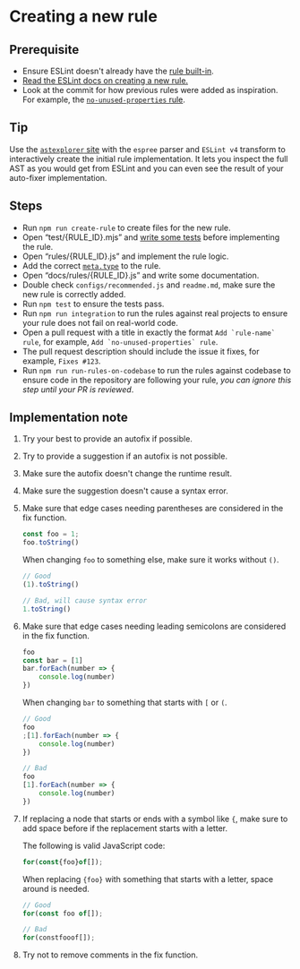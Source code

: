 # Creating a new rule

## Prerequisite

- Ensure ESLint doesn't already have the [rule built-in](https://eslint.org/docs/rules/).
- [Read the ESLint docs on creating a new rule.](https://eslint.org/docs/developer-guide/working-with-rules)
- Look at the commit for how previous rules were added as inspiration. For example, the [`no-unused-properties` rule](https://github.com/sindresorhus/eslint-plugin-unicorn/commit/0179443f24326fb01342a0bf799f7ac66e0e2c23).

## Tip

Use the [`astexplorer` site](https://astexplorer.net) with the `espree` parser and `ESLint v4` transform to interactively create the initial rule implementation. It lets you inspect the full AST as you would get from ESLint and you can even see the result of your auto-fixer implementation.

## Steps

- Run `npm run create-rule` to create files for the new rule.
- Open “test/{RULE_ID}.mjs” and [write some tests](./write-tests.md) before implementing the rule.
- Open “rules/{RULE_ID}.js” and implement the rule logic.
- Add the correct [`meta.type`](https://eslint.org/docs/developer-guide/working-with-rules#rule-basics) to the rule.
- Open “docs/rules/{RULE_ID}.js” and write some documentation.
- Double check `configs/recommended.js` and `readme.md`, make sure the new rule is correctly added.
- Run `npm test` to ensure the tests pass.
- Run `npm run integration` to run the rules against real projects to ensure your rule does not fail on real-world code.
- Open a pull request with a title in exactly the format `` Add `rule-name` rule ``, for example, `` Add `no-unused-properties` rule ``.
- The pull request description should include the issue it fixes, for example, `Fixes #123`.
- Run `npm run run-rules-on-codebase` to run the rules against codebase to ensure code in the repository are following your rule, _you can ignore this step until your PR is reviewed_.

## Implementation note

1. Try your best to provide an autofix if possible.
1. Try to provide a suggestion if an autofix is not possible.
1. Make sure the autofix doesn't change the runtime result.
1. Make sure the suggestion doesn't cause a syntax error.
1. Make sure that edge cases needing parentheses are considered in the fix function.

	```js
	const foo = 1;
	foo.toString()
	```

	When changing `foo` to something else, make sure it works without `()`.

	```js
	// Good
	(1).toString()

	// Bad, will cause syntax error
	1.toString()
	```

1. Make sure that edge cases needing leading semicolons are considered in the fix function.

	```js
	foo
	const bar = [1]
	bar.forEach(number => {
		console.log(number)
	})
	```

	When changing `bar` to something that starts with `[` or `(`.

	```js
	// Good
	foo
	;[1].forEach(number => {
		console.log(number)
	})

	// Bad
	foo
	[1].forEach(number => {
		console.log(number)
	})
	```

1. If replacing a node that starts or ends with a symbol like `{`, make sure to add space before if the replacement starts with a letter.

	The following is valid JavaScript code:

	```js
	for(const{foo}of[]);
	```

	When replacing `{foo}` with something that starts with a letter, space around is needed.

	```js
	// Good
	for(const foo of[]);

	// Bad
	for(constfooof[]);
	```

1. Try not to remove comments in the fix function.
